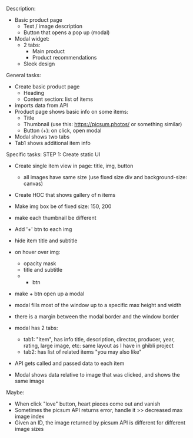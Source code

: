 Description:
- Basic product page
    - Text / image description
    - Button that opens a pop up (modal)
- Modal widget:
    - 2 tabs:
        - Main product
        - Product recommendations
    - Sleek design

General tasks:
- Create basic product page
    - Heading
    - Content section: list of items
- imports data from API
- Product page shows basic info on some items:
    - Title
    - Thumbnail (use this: https://picsum.photos/ or something similar)
    - Button (+): on click, open modal
- Modal shows two tabs
- Tab1 shows additional item info

Specific tasks:
STEP 1: Create static UI
- Create single item view in page: title, img, button
    - all images have same size (use fixed size div and background-size: canvas)
- Create HOC that shows gallery of n items
- Make img box be of fixed size: 150, 200
- make each thumbnail be different
- Add '+' btn to each img

- hide item title and subtitle
- on hover over img:
    - opacity mask
    - title and subtitle
    - + btn

- make + btn open up a modal
- modal fills most of the window up to a specific max height and width
- there is a margin between the modal border and the window border
- modal has 2 tabs:
    - tab1: "item", has info title, description, director, producer, year, rating, large image, etc: same layout as I have in ghibli project
    - tab2: has list of related items "you may also like"

- API gets called and passed data to each item
- Modal shows data relative to image that was clicked, and shows the same image

Maybe:
- When click "love" button, heart pieces come out and vanish
- Sometimes the picsum API returns error, handle it >> decreased max image index
- Given an ID, the image returned by picsum API is different for different image sizes